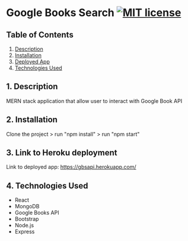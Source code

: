 # Google Books Search [![MIT license](https://img.shields.io/badge/License-GPLv3-blue.svg)](https://lbesson.mit-license.org/)

## Table of Contents
1. [ Description ](#d)
2. [ Installation ](#i)
3. [ Deployed App ](#l)
4. [ Technologies Used ](#t)


## 1. Description<a name="d"></a>
MERN stack application that allow user to interact with Google Book API


## 2. Installation<a name="i"></a>

Clone the project > run "npm install" > run "npm start"

## 3. Link to Heroku deployment <a name="l"></a>
Link to deployed app:
https://gbsapi.herokuapp.com/


## 4. Technologies Used<a name="t"></a>

- React
- MongoDB
- Google Books API
- Bootstrap
- Node.js
- Express